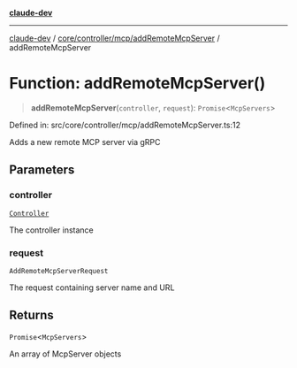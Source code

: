 [**claude-dev**](../../../../../README.md)

***

[claude-dev](../../../../../README.md) / [core/controller/mcp/addRemoteMcpServer](../README.md) / addRemoteMcpServer

# Function: addRemoteMcpServer()

> **addRemoteMcpServer**(`controller`, `request`): `Promise`\<`McpServers`\>

Defined in: src/core/controller/mcp/addRemoteMcpServer.ts:12

Adds a new remote MCP server via gRPC

## Parameters

### controller

[`Controller`](../../../classes/Controller.md)

The controller instance

### request

`AddRemoteMcpServerRequest`

The request containing server name and URL

## Returns

`Promise`\<`McpServers`\>

An array of McpServer objects
